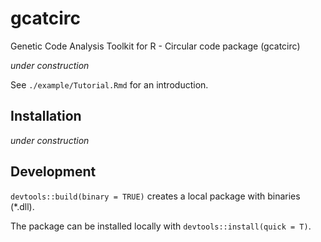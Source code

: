 # gcatcirc
Genetic Code Analysis Toolkit for R - Circular code package (gcatcirc)

_under construction_

See `./example/Tutorial.Rmd` for an introduction.

## Installation

_under construction_

## Development

`devtools::build(binary = TRUE)` creates a local package with binaries (*.dll).

The package can be installed locally with `devtools::install(quick = T)`. 
